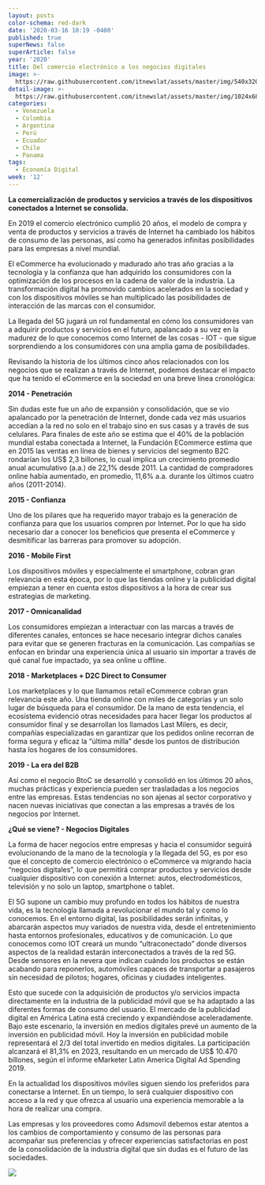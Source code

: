 ```yaml
---
layout: posts
color-schema: red-dark
date: '2020-03-16 10:19 -0400'
published: true
superNews: false
superArticle: false
year: '2020'
title: Del comercio electrónico a los negocios digitales
image: >-
  https://raw.githubusercontent.com/itnewslat/assets/master/img/540x320/Alberto-Pardo-p.jpg
detail-image: >-
  https://raw.githubusercontent.com/itnewslat/assets/master/img/1024x680/Alberto-Pardo-g.jpg
categories:
  - Venezuela
  - Colombia
  - Argentina
  - Perú
  - Ecuador
  - Chile
  - Panama
tags:
  - Economía Digital
week: '12'
---
```

**La comercialización de productos y servicios a través de los dispositivos conectados a Internet se consolida.**

En 2019 el comercio electrónico cumplió 20 años, el modelo de compra y venta de productos y servicios a través de Internet ha cambiado los hábitos de consumo de las personas, así como ha generados infinitas posibilidades para las empresas a nivel mundial.

El eCommerce ha evolucionado y madurado año tras año gracias a la tecnología y la confianza que han adquirido los consumidores con la optimización de los procesos en la cadena de valor de la industria. La transformación digital ha promovido cambios acelerados en la sociedad y con los dispositivos móviles se han multiplicado las posibilidades de interacción de las marcas con el consumidor.

La llegada del 5G jugará un rol fundamental en cómo los consumidores van a adquirir productos y servicios en el futuro, apalancado a su vez en la madurez de lo que conocemos como Internet de las cosas - IOT - que sigue sorprendiendo a los consumidores con una amplia gama de posibilidades.

Revisando la historia de los últimos cinco años relacionados con los negocios que se realizan a través de Internet, podemos destacar el impacto que ha tenido el eCommerce en la sociedad en una breve línea cronológica:

**2014 - Penetración**

Sin dudas este fue un año de expansión y consolidación, que se vio apalancado por la penetración de Internet, donde cada vez más usuarios accedían a la red no solo en el trabajo sino en sus casas y a través de sus celulares. Para finales de este año se estima que el 40% de la población mundial estaba conectada a Internet, la Fundación ECommerce estima que en 2015 las ventas en línea de bienes y servicios del segmento B2C rondarían los US$ 2,3 billones, lo cual implica un crecimiento promedio anual acumulativo (a.a.) de 22,1% desde 2011. La cantidad de compradores online había aumentado, en promedio, 11,6% a.a. durante los últimos cuatro años (2011-2014).

**2015 - Confianza**

Uno de los pilares que ha requerido mayor trabajo es la generación de confianza para que los usuarios compren por Internet. Por lo que ha sido necesario dar a conocer los beneficios que presenta el eCommerce y desmitificar las barreras para promover su adopción. 

**2016 - Mobile First**

Los dispositivos móviles y especialmente el smartphone, cobran gran relevancia en esta época, por lo que las tiendas online y la publicidad digital empiezan a tener en cuenta estos dispositivos a la hora de crear sus estrategias de marketing. 

**2017 - Omnicanalidad**

Los consumidores empiezan a interactuar con las marcas a través de diferentes canales, entonces se hace necesario integrar dichos canales para evitar que se generen fracturas en la comunicación. Las compañías se enfocan en brindar una experiencia única al usuario sin importar a través de qué canal fue impactado, ya sea online u offline.

**2018 - Marketplaces + D2C Direct to Consumer**

Los marketplaces y lo que llamamos retail eCommerce cobran gran relevancia este año. Una tienda online con miles de categorías y un solo lugar de búsqueda para el consumidor. De la mano de esta tendencia, el ecosistema evidenció otras necesidades para hacer llegar los productos al consumidor final y se desarrollan los llamados Last Milers, es decir, compañías especializadas en garantizar que los pedidos online recorran de forma segura y eficaz la “última milla” desde los puntos de distribución hasta los hogares de los consumidores.

**2019 - La era del B2B**

Así como el negocio BtoC se desarrolló y consolidó en los últimos 20 años, muchas prácticas y experiencia pueden ser trasladadas a los negocios entre las empresas. Estas tendencias no son ajenas al sector corporativo y nacen nuevas iniciativas que conectan a las empresas a través de los negocios por Internet.

**¿Qué se viene? - Negocios Digitales**

La forma de hacer negocios entre empresas y hacia el consumidor seguirá evolucionando de la mano de la tecnología y la llegada del 5G, es por eso que el concepto de comercio electrónico o eCommerce va migrando hacia “negocios digitales”, lo que permitirá comprar  productos y servicios desde cualquier dispositivo con conexión a Internet: autos, electrodomésticos, televisión y no solo un laptop, smartphone o tablet. 

El 5G supone un cambio muy profundo en todos los hábitos de nuestra vida, es la tecnología llamada a revolucionar el mundo tal y como lo conocemos. En el entorno digital, las posibilidades serán infinitas, y abarcarán aspectos muy variados de nuestra vida, desde el entretenimiento hasta entornos profesionales, educativos y de comunicación. Lo que conocemos como IOT creará un mundo “ultraconectado” donde diversos aspectos de la realidad estarán interconectados a través de la red 5G. Desde sensores en la nevera que indican cuándo los productos se están acabando para reponerlos, automóviles capaces de transportar a pasajeros sin necesidad de pilotos; hogares, oficinas y ciudades inteligentes. 

Esto que sucede con la adquisición de productos y/o servicios impacta directamente en la industria de la publicidad móvil que se ha adaptado a las diferentes formas de consumo del usuario. El mercado de la publicidad digital en América Latina está creciendo y expandiéndose aceleradamente. Bajo este escenario, la inversión en medios digitales prevé un aumento de la inversión en publicidad móvil. Hoy la inversión en publicidad mobile representará el 2/3 del total invertido en medios digitales. La participación alcanzará el 81,3% en 2023, resultando en un mercado de US$ 10.470 billones, según el informe eMarketer Latin America Digital Ad Spending 2019.

En la actualidad los dispositivos móviles siguen siendo los preferidos para conectarse a Internet. En un tiempo, lo será cualquier dispositivo con acceso a la red y que ofrezca al usuario una experiencia memorable a la hora de realizar una compra.

Las empresas y los proveedores como Adsmovil debemos estar atentos a los cambios de comportamiento y consumo de las personas para acompañar sus preferencias y ofrecer experiencias satisfactorias en post de la consolidación de la industria digital que sin dudas es el futuro de las sociedades.

<img src="https://tracker.metricool.com/c3po.jpg?hash=56f88a41e39ab42c063cc51676587a04"/>